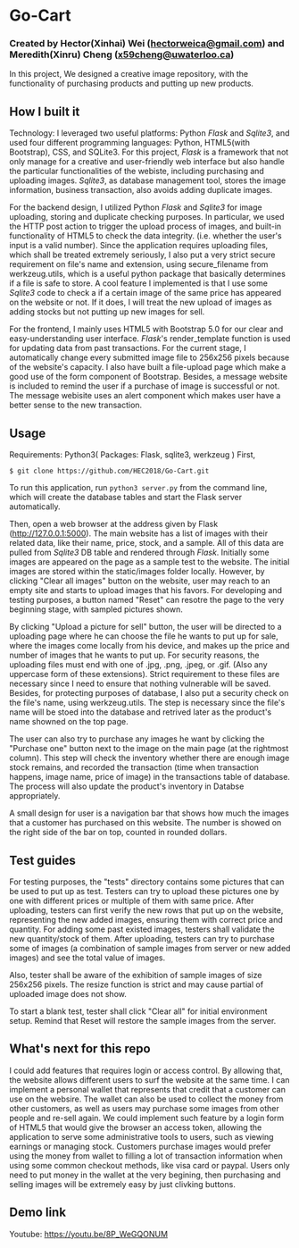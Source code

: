 # Go-Cart
### Created by Hector(Xinhai) Wei (hectorweica@gmail.com) and Meredith(Xinru) Cheng (x59cheng@uwaterloo.ca)

In this project, We designed a creative image repository, with the functionality of purchasing products and putting up new products.

## How I built it

Technology: I leveraged two useful platforms: Python _Flask_ and  _Sqlite3_, and used four different programming languages: Python, HTML5(with Bootstrap), CSS, and SQLite3. 
For this project, _Flask_ is a framework that not only manage for a creative and user-friendly web interface but also handle the particular functionalities of the webiste, including purchasing and uploading images. _Sqlite3_, as database management tool, stores the image information, business transaction, also avoids adding duplicate images.

For the backend design, I utilized Python _Flask_ and _Sqlite3_ for image uploading, storing and duplicate checking purposes. In particular, we used the HTTP post action to trigger the upload process of images, and built-in functionality of HTML5 to check the data integrity. (i.e. whether the user's input is a valid number). Since the application requires uploading files, which shall be treated extremely seriously, I also put a very strict secure requirement on file's name and extension, using secure_filename from werkzeug.utils, which is a useful python package that basically determines if a file is safe to store. A cool feature I implemented is that I use some _Sqlite3_ code to check a if a certain image of the same price has appeared on the website or not. If it does, I will treat the new upload of images as adding stocks but not putting up new images for sell.   

For the frontend, I mainly uses HTML5 with Bootstrap 5.0 for our clear and easy-understanding user interface. _Flask_'s render_template function is used for updating data from past transactions. For the current stage, I automatically change every submitted image file to 256x256 pixels because of the website's capacity. I also have built a file-upload page which make a good use of the form component of Bootstrap. Besides, a message website is included to remind the user if a purchase of image is successful or not. The message webisite uses an alert component which makes user have a better sense to the new transaction.

## Usage

Requirements: Python3( Packages: Flask, sqlite3, werkzeug )
First,

    $ git clone https://github.com/HEC2018/Go-Cart.git

To run this application, run `python3 server.py` from the command line, which will create the database tables and start the Flask server automatically.

Then, open a web browser at the address given by Flask (http://127.0.0.1:5000). The main website has a list of images with their related data, like their name, price, stock, and a sample. All of this data are pulled from _Sqlite3_ DB table and rendered through _Flask_. Initially some images are appeared on the page as a sample test to the website. The initial images are stored within the static/images folder locally. However, by clicking "Clear all images" button on the website, user may reach to an empty site and starts to upload images that his favors. For developing and testing purposes, a button named "Reset" can resotre the page to the very beginning stage, with sampled pictures shown.

By clicking "Upload a picture for sell" button, the user will be directed to a uploading page where he can choose the file he wants to put up for sale, where the images come locally from his device, and makes up the price and number of images that he wants to put up. For security reasons, the uploading files must end with one of .jpg, .png, .jpeg, or .gif. (Also any uppercase form of these extensions). Strict requirement to these files are necessary since I need to ensure that nothing vulnerable will be saved. Besides, for protecting purposes of database, I also put a security check on the file's name, using werkzeug.utils. The step is necessary since the file's name will be stoed into the database and retrived later as the product's name showned on the top page. 

The user can also try to purchase any images he want by clicking the "Purchase one" button next to the image on the main page (at the rightmost column). This step will
check the inventory whether there are enough image stock remains, and recorded the transaction (time when transaction happens, image name, price of image) in the transactions table of database. The process will also update the product's inventory in Databse appropriately. 

A small design for user is a navigation bar that shows how much the images that a customer has purchased on this website. The number is showed on the right side of the bar on top, counted in rounded dollars. 

## Test guides

For testing purposes, the "tests" directory contains some pictures that can be used to put up as test. Testers can try to upload these pictures one by one with different prices or multiple of them with same price. After uploading, testers can first verify the new rows that put up on the website, representing the new added images, ensuring them with correct price and quantity. For adding some past existed images, testers shall validate the new quantity/stock of them. After uploading, testers can try to purchase some of images (a combination of sample images from server or new added images) and see the total value of images.

Also, tester shall be aware of the exhibition of sample images of size 256x256 pixels. The resize function is strict and may cause partial of uploaded image does not show.

To start a blank test, tester shall click "Clear all" for initial environment setup. Remind that Reset will restore the sample images from the server.

## What's next for this repo

I could add features that requires login or access control. By allowing that, the website allows different users to surf the website at the same time. I can implement a personal wallet that represents that credit that a customer can use on the websire. The wallet can also be used to collect the money from other customers, as well as users may purchase some images from other people and re-sell again. We could implement such feature by a login form of HTML5 that would give the browser an access token, allowing the application to serve some administrative tools to users, such as viewing earnings or managing stock. Customers purchase images would prefer using the money from wallet to filling a lot of transaction information when using some common checkout methods, like visa card or paypal. Users only need to put money in the wallet at the very begining, then purchasing and selling images will be extremely easy by just clivking buttons. 

## Demo link

Youtube: https://youtu.be/8P_WeGQONUM
